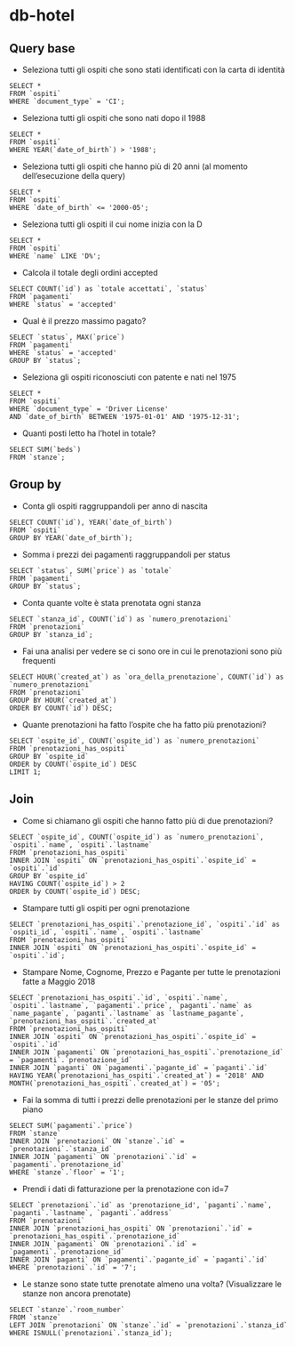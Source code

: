 # db-hotel


## Query base
- Seleziona tutti gli ospiti che sono stati identificati con la carta di identità
```
SELECT * 
FROM `ospiti`
WHERE `document_type` = 'CI';
```

- Seleziona tutti gli ospiti che sono nati dopo il 1988
```
SELECT * 
FROM `ospiti`
WHERE YEAR(`date_of_birth`) > '1988';
```

- Seleziona tutti gli ospiti che hanno più di 20 anni (al momento dell’esecuzione della query)
```
SELECT * 
FROM `ospiti`
WHERE `date_of_birth` <= '2000-05';
```

- Seleziona tutti gli ospiti il cui nome inizia con la D
```
SELECT * 
FROM `ospiti`
WHERE `name` LIKE 'D%';
```
- Calcola il totale degli ordini accepted
```
SELECT COUNT(`id`) as `totale accettati`, `status`
FROM `pagamenti`
WHERE `status` = 'accepted'
```

- Qual è il prezzo massimo pagato?
```
SELECT `status`, MAX(`price`)
FROM `pagamenti`
WHERE `status` = 'accepted'
GROUP BY `status`;
```

- Seleziona gli ospiti riconosciuti con patente e nati nel 1975
```
SELECT * 
FROM `ospiti` 
WHERE `document_type` = 'Driver License' 
AND `date_of_birth` BETWEEN '1975-01-01' AND '1975-12-31';
```
- Quanti posti letto ha l’hotel in totale?
```
SELECT SUM(`beds`) 
FROM `stanze`;
```

## Group by

- Conta gli ospiti raggruppandoli per anno di nascita
```
SELECT COUNT(`id`), YEAR(`date_of_birth`)
FROM `ospiti`
GROUP BY YEAR(`date_of_birth`);
```
- Somma i prezzi dei pagamenti raggruppandoli per status
```
SELECT `status`, SUM(`price`) as `totale`
FROM `pagamenti`
GROUP BY `status`;
```
- Conta quante volte è stata prenotata ogni stanza
```
SELECT `stanza_id`, COUNT(`id`) as `numero_prenotazioni`
FROM `prenotazioni`
GROUP BY `stanza_id`;
```
- Fai una analisi per vedere se ci sono ore in cui le prenotazioni sono più frequenti
```
SELECT HOUR(`created_at`) as `ora_della_prenotazione`, COUNT(`id`) as `numero_prenotazioni`
FROM `prenotazioni`
GROUP BY HOUR(`created_at`)
ORDER BY COUNT(`id`) DESC;
```

- Quante prenotazioni ha fatto l’ospite che ha fatto più prenotazioni?
```
SELECT `ospite_id`, COUNT(`ospite_id`) as `numero_prenotazioni`
FROM `prenotazioni_has_ospiti`
GROUP BY `ospite_id`
ORDER by COUNT(`ospite_id`) DESC
LIMIT 1;
```

## Join

- Come si chiamano gli ospiti che hanno fatto più di due prenotazioni?
```
SELECT `ospite_id`, COUNT(`ospite_id`) as `numero_prenotazioni`, `ospiti`.`name`, `ospiti`.`lastname`
FROM `prenotazioni_has_ospiti`
INNER JOIN `ospiti` ON `prenotazioni_has_ospiti`.`ospite_id` = `ospiti`.`id`
GROUP BY `ospite_id`
HAVING COUNT(`ospite_id`) > 2
ORDER by COUNT(`ospite_id`) DESC;
```
- Stampare tutti gli ospiti per ogni prenotazione
```
SELECT `prenotazioni_has_ospiti`.`prenotazione_id`, `ospiti`.`id` as `ospiti_id`, `ospiti`.`name`, `ospiti`.`lastname`
FROM `prenotazioni_has_ospiti`
INNER JOIN `ospiti` ON `prenotazioni_has_ospiti`.`ospite_id` = `ospiti`.`id`;
```
- Stampare Nome, Cognome, Prezzo e Pagante per tutte le prenotazioni fatte a Maggio 2018
```
SELECT `prenotazioni_has_ospiti`.`id`, `ospiti`.`name`, `ospiti`.`lastname`, `pagamenti`.`price`, `paganti`.`name` as `name_pagante`, `paganti`.`lastname` as `lastname_pagante`, `prenotazioni_has_ospiti`.`created_at`
FROM `prenotazioni_has_ospiti`
INNER JOIN `ospiti` ON `prenotazioni_has_ospiti`.`ospite_id` = `ospiti`.`id`
INNER JOIN `pagamenti` ON `prenotazioni_has_ospiti`.`prenotazione_id` = `pagamenti`.`prenotazione_id`
INNER JOIN `paganti` ON `pagamenti`.`pagante_id` = `paganti`.`id`
HAVING YEAR(`prenotazioni_has_ospiti`.`created_at`) = '2018' AND MONTH(`prenotazioni_has_ospiti`.`created_at`) = '05';
```
- Fai la somma di tutti i prezzi delle prenotazioni per le stanze del primo piano
```
SELECT SUM(`pagamenti`.`price`) 
FROM `stanze` 
INNER JOIN `prenotazioni` ON `stanze`.`id` = `prenotazioni`.`stanza_id`
INNER JOIN `pagamenti` ON `prenotazioni`.`id` = `pagamenti`.`prenotazione_id`
WHERE `stanze`.`floor` = '1';
```
- Prendi i dati di fatturazione per la prenotazione con id=7
```
SELECT `prenotazioni`.`id` as 'prenotazione_id', `paganti`.`name`, `paganti`.`lastname`, `paganti`.`address`
FROM `prenotazioni`
INNER JOIN `prenotazioni_has_ospiti` ON `prenotazioni`.`id` = `prenotazioni_has_ospiti`.`prenotazione_id`
INNER JOIN `pagamenti` ON `prenotazioni`.`id` = `pagamenti`.`prenotazione_id`
INNER JOIN `paganti` ON `pagamenti`.`pagante_id` = `paganti`.`id`
WHERE `prenotazioni`.`id` = '7';
```
- Le stanze sono state tutte prenotate almeno una volta? (Visualizzare le stanze non ancora prenotate)
```
SELECT `stanze`.`room_number` 
FROM `stanze`
LEFT JOIN `prenotazioni` ON `stanze`.`id` = `prenotazioni`.`stanza_id`
WHERE ISNULL(`prenotazioni`.`stanza_id`);
```
